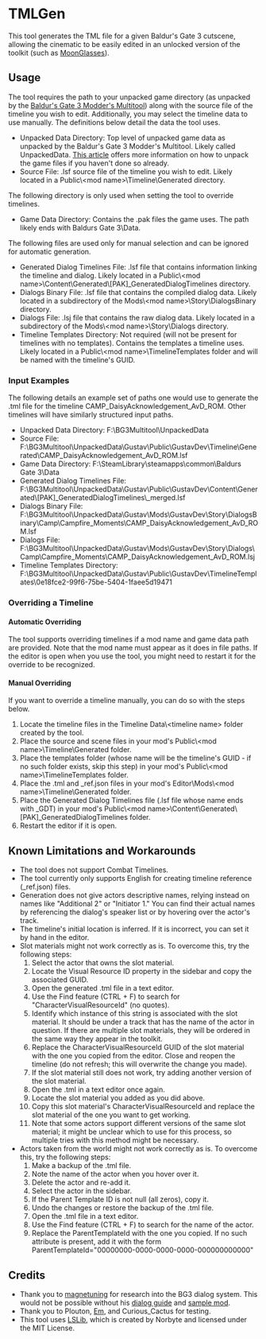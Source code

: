 # TMLGen

 This tool generates the TML file for a given Baldur's Gate 3 cutscene, allowing the cinematic to be easily edited in an unlocked version of the toolkit (such as [MoonGlasses](https://www.nexusmods.com/baldursgate3/mods/12308?tab=description)).

## Usage

The tool requires the path to your unpacked game directory (as unpacked by the [Baldur's Gate 3 Modder's Multitool](https://github.com/ShinyHobo/BG3-Modders-Multitool)) along with the source file of the timeline you wish to edit.
Additionally, you may select the timeline data to use manually. The definitions below detail the data the tool uses.

- Unpacked Data Directory: Top level of unpacked game data as unpacked by the Baldur's Gate 3 Modder's Multitool. Likely called UnpackedData. [This article](https://github.com/ShinyHobo/BG3-Modders-Multitool/wiki/Unpacking-Game-Files) offers more information on how to unpack the game files if you haven't done so already.
- Source File: .lsf source file of the timeline you wish to edit. Likely located in a Public\\<mod name\>\Timeline\Generated directory.

The following directory is only used when setting the tool to override timelines.

- Game Data Directory: Contains the .pak files the game uses. The path likely ends with Baldurs Gate 3\Data.

The following files are used only for manual selection and can be ignored for automatic generation.

- Generated Dialog Timelines File: .lsf file that contains information linking the timeline and dialog. Likely located in a Public\\<mod name\>\Content\Generated\\[PAK]_GeneratedDialogTimelines directory.
- Dialogs Binary File: .lsf file that contains the compiled dialog data. Likely located in a subdirectory of the Mods\\<mod name\>\Story\DialogsBinary directory.
- Dialogs File: .lsj file that contains the raw dialog data. Likely located in a subdirectory of the Mods\\<mod name\>\Story\Dialogs directory.
- Timeline Templates Directory: Not required (will not be present for timelines with no templates). Contains the templates a timeline uses. Likely located in a Public\\<mod name\>\TimelineTemplates folder and will be named with the timeline's GUID.

### Input Examples

The following details an example set of paths one would use to generate the .tml file for the timeline CAMP_DaisyAcknowledgement_AvD_ROM. Other timelines will have similarly structured input paths.

- Unpacked Data Directory: F:\BG3Multitool\UnpackedData
- Source File: F:\BG3Multitool\UnpackedData\Gustav\Public\GustavDev\Timeline\Generated\CAMP_DaisyAcknowledgement_AvD_ROM.lsf
- Game Data Directory: F:\SteamLibrary\steamapps\common\Baldurs Gate 3\Data
- Generated Dialog Timelines File: F:\BG3Multitool\UnpackedData\Gustav\Public\GustavDev\Content\Generated\\[PAK]_GeneratedDialogTimelines\\_merged.lsf
- Dialogs Binary File: F:\BG3Multitool\UnpackedData\Gustav\Mods\GustavDev\Story\DialogsBinary\Camp\Campfire_Moments\CAMP_DaisyAcknowledgement_AvD_ROM.lsf
- Dialogs File: F:\BG3Multitool\UnpackedData\Gustav\Mods\GustavDev\Story\Dialogs\Camp\Campfire_Moments\CAMP_DaisyAcknowledgement_AvD_ROM.lsj
- Timeline Templates Directory: F:\BG3Multitool\UnpackedData\Gustav\Public\GustavDev\TimelineTemplates\0e18fce2-99f6-75be-5404-1faee5d19471

### Overriding a Timeline

#### Automatic Overriding

The tool supports overriding timelines if a mod name and game data path are provided. Note that the mod name must appear as it does in file paths. If the editor is open when you use the tool, you might need to restart it for the override to be recognized.

#### Manual Overriding

If you want to override a timeline manually, you can do so with the steps below.

1. Locate the timeline files in the Timeline Data\\<timeline name\> folder created by the tool.
2. Place the source and scene files in your mod's Public\\<mod name\>\Timeline\Generated folder.
3. Place the templates folder (whose name will be the timeline's GUID - if no such folder exists, skip this step) in your mod's Public\\<mod name\>\TimelineTemplates folder.
4. Place the .tml and _ref.json files in your mod's Editor\Mods\\<mod name\>\Timeline\Generated folder.
5. Place the Generated Dialog Timelines file (.lsf file whose name ends with _GDT) in your mod's Public\\<mod name\>\Content\Generated\\[PAK]_GeneratedDialogTimelines folder.
6. Restart the editor if it is open.

## Known Limitations and Workarounds

- The tool does not support Combat Timelines.
- The tool currently only supports English for creating timeline reference (_ref.json) files.
- Generation does not give actors descriptive names, relying instead on names like "Additional 2" or "Initiator 1." You can find their actual names by referencing the dialog's speaker list or by hovering over the actor's track.
- The timeline's initial location is inferred. If it is incorrect, you can set it by hand in the editor.
- Slot materials might not work correctly as is. To overcome this, try the following steps:
  1. Select the actor that owns the slot material.
  2. Locate the Visual Resource ID property in the sidebar and copy the associated GUID.
  3. Open the generated .tml file in a text editor.
  4. Use the Find feature (CTRL + F) to search for "CharacterVisualResourceId" (no quotes).
  5. Identify which instance of this string is associated with the slot material. It should be under a track that has the name of the actor in question. If there are multiple slot materials, they will be ordered in the same way they appear in the toolkit.
  6. Replace the CharacterVisualResourceId GUID of the slot material with the one you copied from the editor. Close and reopen the timeline (do not refresh; this will overwrite the change you made).
  7. If the slot material still does not work, try adding another version of the slot material.
  8. Open the .tml in a text editor once again.
  9. Locate the slot material you added as you did above.
  10. Copy this slot material's CharacterVisualResourceId and replace the slot material of the one you want to get working.
  11. Note that some actors support different versions of the same slot material; it might be unclear which to use for this process, so multiple tries with this method might be necessary.
- Actors taken from the world might not work correctly as is. To overcome this, try the following steps:
  1. Make a backup of the .tml file.
  2. Note the name of the actor when you hover over it.
  3. Delete the actor and re-add it.
  4. Select the actor in the sidebar.
  5. If the Parent Template ID is not null (all zeros), copy it.
  6. Undo the changes or restore the backup of the .tml file.
  7. Open the .tml file in a text editor.
  8. Use the Find feature (CTRL + F) to search for the name of the actor.
  9. Replace the ParentTemplateId with the one you copied. If no such attribute is present, add it with the form ParentTemplateId="00000000-0000-0000-0000-000000000000"

## Credits

- Thank you to [magnetuning](https://next.nexusmods.com/profile/magnetuning?gameId=3474) for research into the BG3 dialog system. This would not be possible without his [dialog guide](https://wiki.bg3.community/en/Tutorials/new-voice-lines) and [sample mod](https://www.nexusmods.com/baldursgate3/mods/10086).
- Thank you to Plouton, [Em](https://hellions-heart.tumblr.com), and Curious_Cactus for testing.
- This tool uses [LSLib](https://github.com/Norbyte/lslib), which is created by Norbyte and licensed under the MIT License.

